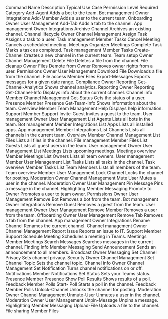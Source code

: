 Command Name	Description	Typical Use Case	Permission Level Required	Category
Add-Agent	Adds a bot to the team.	Bot management	Owner	Integrations
Add-Member	Adds a user to the current team.	Onboarding	Owner	User Management
Add-Tab	Adds a tab to the channel.	App management	Owner	Integrations
Archive Channel	Archives an existing channel.	Channel lifecycle	Owner	Channel Management
Assign Task	Assigns a task to a user.	Task management	Member	Tasks
Cancel Meeting	Cancels a scheduled meeting.	Meetings	Organizer	Meetings
Complete Task	Marks a task as completed.	Task management	Member	Tasks
Create-Channel	Creates a new channel in the current team.	Team setup	Owner	Channel Management
Delete File	Deletes a file from the channel.	File cleanup	Owner	Files
Demote from Owner	Removes owner rights from a user.	Permissions	Owner	User Management
Download File	Downloads a file from the channel.	File access	Member	Files
Export-Messages	Exports messages for a given date range.	Compliance	Owner	Reporting
Get-Channel-Analytics	Shows channel analytics.	Reporting	Owner	Reporting
Get-Channel-Info	Displays info about the current channel.	Channel info	Member	Channel Management
Get-Status	Gets the status of a user.	Presence	Member	Presence
Get-Team-Info	Shows information about the team.	Overview	Member	Team Management
Help	Displays help information.	Support	Member	Support
Invite-Guest	Invites a guest to the team.	User management	Owner	User Management
List Agents	Lists all bots in the team.	Bot management	Member	Integrations
List Apps	Lists all installed apps.	App management	Member	Integrations
List Channels	Lists all channels in the current team.	Overview	Member	Channel Management
List Files	Lists all files in the channel.	File management	Member	Files
List Guests	Lists all guest users in the team.	User management	Owner	User Management
List Meetings	Lists upcoming meetings.	Meetings overview	Member	Meetings
List Owners	Lists all team owners.	User management	Member	User Management
List Tasks	Lists all tasks in the channel.	Task overview	Member	Tasks
List Team Members	Lists all members of the team.	Team overview	Member	User Management
Lock Channel	Locks the channel for posting.	Moderation	Owner	Channel Management
Mute User	Mutes a user in the channel.	Moderation	Owner	User Management
Pin Message	Pins a message in the channel.	Highlighting	Member	Messaging
Promote to Owner	Promotes a user to team owner.	Permissions	Owner	User Management
Remove Bot	Removes a bot from the team.	Bot management	Owner	Integrations
Remove Guest	Removes a guest from the team.	User management	Owner	User Management
Remove Member	Removes a user from the team.	Offboarding	Owner	User Management
Remove Tab	Removes a tab from the channel.	App management	Owner	Integrations
Rename Channel	Renames the current channel.	Channel management	Owner	Channel Management
Report Issue	Reports an issue to IT.	Support	Member	Support
Schedule Meeting	Schedules a meeting in Teams.	Meetings	Member	Meetings
Search Messages	Searches messages in the current channel.	Finding info	Member	Messaging
Send Announcement	Sends an announcement to all members.	Broadcast	Owner	Messaging
Set Channel Privacy	Sets channel privacy.	Security	Owner	Channel Management
Set Channel Topic	Sets the channel topic.	Channel info	Owner	Channel Management
Set Notification	Turns channel notifications on or off.	Notifications	Member	Notifications
Set Status	Sets your Teams status.	Presence	Member	Presence
Show Poll Results	Shows results of a poll.	Feedback	Member	Polls
Start- Poll	Starts a poll in the channel.	Feedback	Member	Polls
Unlock-Channel	Unlocks the channel for posting.	Moderation	Owner	Channel Management
Unmute-User	Unmutes a user in the channel.	Moderation	Owner	User Management
Unpin-Message	Unpins a message.	Highlighting	Member	Messaging
Upload-File	Uploads a file to the channel.	File sharing	Member	Files
